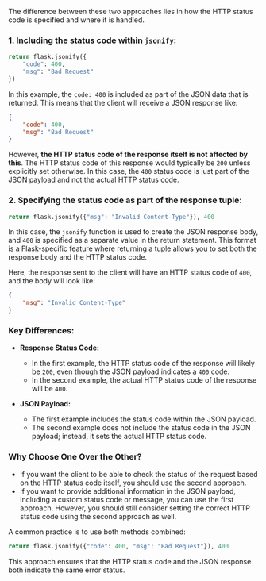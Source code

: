 The difference between these two approaches lies in how the HTTP status code is specified and where it is handled.

### 1. **Including the status code within `jsonify`:**

```python
return flask.jsonify({
    "code": 400,
    "msg": "Bad Request"
})
```

In this example, the `code: 400` is included as part of the JSON data that is returned. This means that the client will receive a JSON response like:

```json
{
    "code": 400,
    "msg": "Bad Request"
}
```

However, **the HTTP status code of the response itself is not affected by this**. The HTTP status code of this response would typically be `200` unless explicitly set otherwise. In this case, the `400` status code is just part of the JSON payload and not the actual HTTP status code.

### 2. **Specifying the status code as part of the response tuple:**

```python
return flask.jsonify({"msg": "Invalid Content-Type"}), 400
```

In this case, the `jsonify` function is used to create the JSON response body, and `400` is specified as a separate value in the return statement. This format is a Flask-specific feature where returning a tuple allows you to set both the response body and the HTTP status code.

Here, the response sent to the client will have an HTTP status code of `400`, and the body will look like:

```json
{
    "msg": "Invalid Content-Type"
}
```

### **Key Differences:**

- **Response Status Code:**
  - In the first example, the HTTP status code of the response will likely be `200`, even though the JSON payload indicates a `400` code.
  - In the second example, the actual HTTP status code of the response will be `400`.

- **JSON Payload:**
  - The first example includes the status code within the JSON payload.
  - The second example does not include the status code in the JSON payload; instead, it sets the actual HTTP status code.

### **Why Choose One Over the Other?**

- If you want the client to be able to check the status of the request based on the HTTP status code itself, you should use the second approach.
- If you want to provide additional information in the JSON payload, including a custom status code or message, you can use the first approach. However, you should still consider setting the correct HTTP status code using the second approach as well.

A common practice is to use both methods combined:

```python
return flask.jsonify({"code": 400, "msg": "Bad Request"}), 400
```

This approach ensures that the HTTP status code and the JSON response both indicate the same error status.